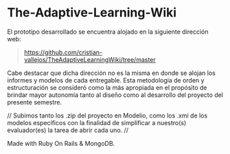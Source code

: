 # The-Adaptive-Learning-Wiki

El prototipo desarrollado se encuentra alojado en la siguiente dirección web:

> https://github.com/cristian-vallejos/TheAdaptiveLearningWiki/tree/master
  
Cabe destacar que dicha dirección no es la misma en donde se alojan los informes y modelos de cada entregable. Esta metodología de orden y estructuración se consideró como la más apropiada en el propósito de brindar mayor autonomía tanto al diseño como al desarrollo del proyecto del presente semestre.

// Subimos tanto los .zip del proyecto en Modelio, como los .xmi de los modelos específicos con la finalidad de simplificar a nuestro(s) evaluador(es) la tarea de abrir cada uno. //

Made with Ruby On Rails & MongoDB.
